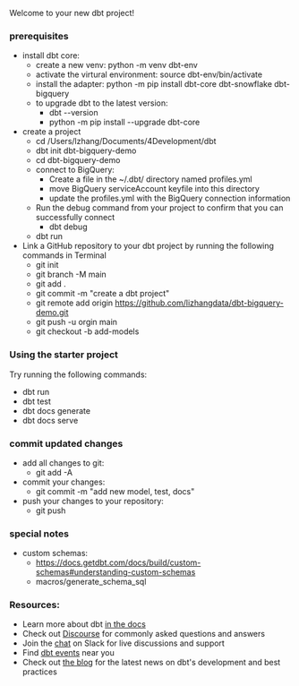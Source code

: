 Welcome to your new dbt project!

### prerequisites
- install dbt core:
    - create a new venv: python -m venv dbt-env
    - activate the virtural environment: source dbt-env/bin/activate
    - install the adapter: python -m pip install dbt-core dbt-snowflake dbt-bigquery
    - to upgrade dbt to the latest version: 
        - dbt --version
        - python -m pip install --upgrade dbt-core
- create a project
    - cd /Users/lzhang/Documents/4Development/dbt
    - dbt init dbt-bigquery-demo
    - cd dbt-bigquery-demo
    - connect to BigQuery:
        - Create a file in the ~/.dbt/ directory named profiles.yml
        - move BigQuery serviceAccount keyfile into this directory
        - update the profiles.yml with the BigQuery connection information
    - Run the debug command from your project to confirm that you can successfully connect
        - dbt debug
    - dbt run
- Link a GitHub repository to your dbt project by running the following commands in Terminal
    - git init
    - git branch -M main
    - git add .
    - git commit -m "create a dbt project"
    - git remote add origin https://github.com/lizhangdata/dbt-bigquery-demo.git
    - git push -u orgin main
    - git checkout -b add-models
    

### Using the starter project

Try running the following commands:
- dbt run
- dbt test
- dbt docs generate
- dbt docs serve

### commit updated changes
- add all changes to git:
    - git add -A
- commit your changes:
    - git commit -m "add new model, test, docs"
- push your changes to your repository:
    - git push 

### special notes
- custom schemas: 
    - https://docs.getdbt.com/docs/build/custom-schemas#understanding-custom-schemas
    - macros/generate_schema_sql

### Resources:
- Learn more about dbt [in the docs](https://docs.getdbt.com/docs/introduction)
- Check out [Discourse](https://discourse.getdbt.com/) for commonly asked questions and answers
- Join the [chat](https://community.getdbt.com/) on Slack for live discussions and support
- Find [dbt events](https://events.getdbt.com) near you
- Check out [the blog](https://blog.getdbt.com/) for the latest news on dbt's development and best practices
